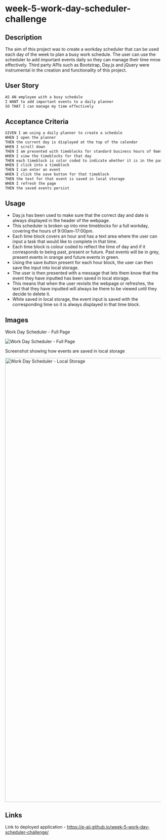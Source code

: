 # week-5-work-day-scheduler-challenge

## Description 

The aim of this project was to create a workday scheduler that can be used each day of the week to plan a busy work schedule. The user can use the scheduler to add important events daily so they can manage their time mroe effectively. Third party APIs such as Bootstrap, Day.js and jQuery were instrumental in the creation and functionality of this project. 

## User Story

```md
AS AN employee with a busy schedule
I WANT to add important events to a daily planner
SO THAT I can manage my time effectively
```

## Acceptance Criteria

```md
GIVEN I am using a daily planner to create a schedule
WHEN I open the planner
THEN the current day is displayed at the top of the calendar
WHEN I scroll down
THEN I am presented with timeblocks for standard business hours of 9am&ndash;5pm
WHEN I view the timeblocks for that day
THEN each timeblock is color coded to indicate whether it is in the past, present, or future
WHEN I click into a timeblock
THEN I can enter an event
WHEN I click the save button for that timeblock
THEN the text for that event is saved in local storage
WHEN I refresh the page
THEN the saved events persist
```

## Usage 

* Day.js has been used to make sure that the correct day and date is always displayed in the header of the webpage.
* This scheduler is broken up into nine timeblocks for a full workday, covering the hours of 9:00am-17:00pm. 
* Each time block covers an hour and has a text area where the user can input a task that would like to complete in that time.
* Each time block is colour coded to reflect the time of day and if it corresponds to being past, present or future. Past events will be in grey, present events in orange and future events in green. 
* Using the save button present for each hour block, the user can then save the input into local storage.
* The user is then presented with a message that lets them know that the event they have inputted has been saved in local storage. 
* This means that when the user revisits the webpage or refreshes, the text that they have inputted will always be there to be viewed until they decide to delete it. 
* While saved in local storage, the event input is saved with the corresponding time so it is always displayed in that time block.  


## Images 

Work Day Scheduler - Full Page 

![Work Day Scheduler - Full Page ](https://github.com/e-aji/week-5-work-day-scheduler-challenge/assets/156595423/d29d66df-1a38-402d-9b38-8de2d651f339)


Screenshot showing how events are saved in local storage 

<img width="1439" alt="Work Day Scheduler - Local Storage" src="https://github.com/e-aji/week-5-work-day-scheduler-challenge/assets/156595423/49054f28-39f9-4a02-8f4f-704118ea67f2">


## Links 

Link to deployed application - https://e-aji.github.io/week-5-work-day-scheduler-challenge/ 
